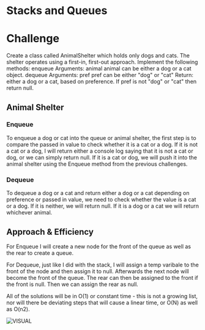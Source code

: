 # Stacks and Queues

# Challenge
Create a class called AnimalShelter which holds only dogs and cats.
The shelter operates using a first-in, first-out approach.
Implement the following methods:
enqueue
Arguments: animal
animal can be either a dog or a cat object.
dequeue
Arguments: pref
pref can be either "dog" or "cat"
Return: either a dog or a cat, based on preference.
If pref is not "dog" or "cat" then return null.
## Animal Shelter
### Enqueue 
To enqueue a dog or cat into the queue or animal shelter, the first step is to compare the passed in value to check whether it is a cat or a dog. If it is not a cat or a dog, I will return either a console log saying that it is not a cat or dog, or we can simply return null. 
If it is a cat or dog, we will push it into the animal shelter using the Enqueue method from the previous challenges.
### Dequeue 
To dequeue a dog or a cat and return either a dog or a cat depending on preference or passed in value, we need to check whether the value is a cat or a dog. If it is neither, we will return null. If it is a dog or a cat we will return whichever animal.

## Approach & Efficiency


For Enqueue I will create a new node for the front of the queue as well as the rear to create a queue.

For Dequeue, just like I did with the stack, I will assign a temp varibale to the front of the node and then assign it to null. Afterwards the next node will become the front of the queue. The rear can then be assigned to the front if the front is null. Then we can assign the rear as null.

All of the solutions will be in O(1) or constant time - this is not a growing list, nor will there be deviating steps that will cause a linear time, or O(N) as well as O(n2). 

![VISUAL](./Visual-Challenge12.jpg)
